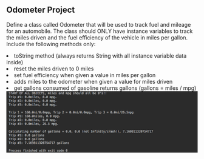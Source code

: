 ## Odometer Project

<p>
Define a class called Odometer that will be used to track fuel and mileage for an automobile. The class should
ONLY have instance variables to track the miles driven and the fuel efficiency of the vehicle in miles per gallon.
Include the following methods only:
</p>

<li>toString method (always returns String with all instance variable data inside)</li>
<li>reset the miles driven to 0 miles</li>
<li>set fuel efficiency when given a value in miles per gallon</li>
<li>adds miles to the odometer when given a value for miles driven</li>
<li>get gallons consumed of gasoline returns gallons (gallons = miles / mpg)</li>

<img src="screenshot.png" />

